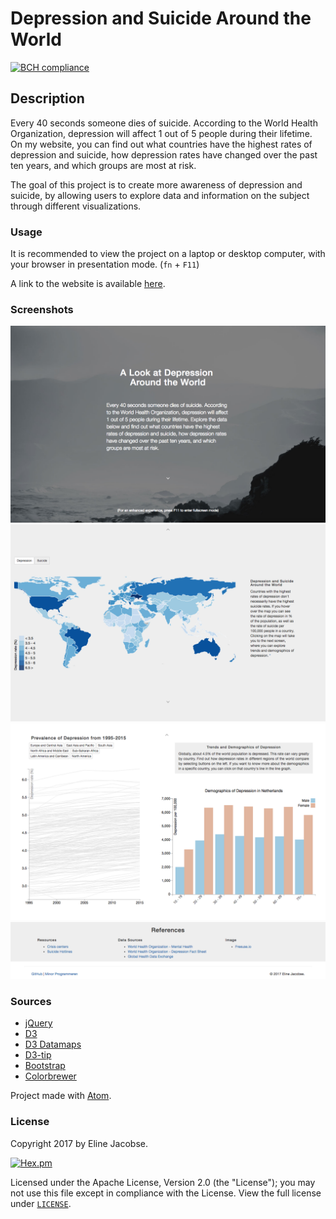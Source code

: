 # Depression and Suicide Around the World

[![BCH compliance](https://bettercodehub.com/edge/badge/ElineJ/programmeerproject)](https://bettercodehub.com)

## Description

Every 40 seconds someone dies of suicide. According to the World Health Organization, depression will affect 1 out of 5 people during their lifetime. On my website, you can find out what countries have the highest rates of depression and suicide, how depression rates have changed over the past ten years, and which groups are most at risk.

The goal of this project is to create more awareness of depression and suicide, by allowing users to explore data and information on the subject through different visualizations.

### Usage  

It is recommended to view the project on a laptop or desktop computer, with your browser in presentation mode. (`fn` + `F11`)

A link to the website is available [here](https://elinej.github.io/programmeerproject/).

### Screenshots

![Screenshot](doc/FINAL1.png)![Screenshot](doc/FINAL2.png)![Screenshot](doc/FINAL3.png)![Screenshot](doc/FINAL4.png)

### Sources

- [jQuery](https://jquery.com/)
- [D3](https://d3js.org/)
- [D3 Datamaps](https://datamaps.github.io/)  
- [D3-tip](http://labratrevenge.com/d3-tip/)
- [Bootstrap](http://getbootstrap.com/)  
- [Colorbrewer](http://colorbrewer2.org/)  

Project made with [Atom](https://atom.io/).

### License

Copyright 2017 by Eline Jacobse.

[![Hex.pm](https://img.shields.io/hexpm/l/plug.svg)]()

Licensed under the Apache License, Version 2.0 (the "License");
you may not use this file except in compliance with the License. View the full license under [`LICENSE`](LICENSE).
